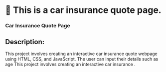 # 🚗 This is a car insurance quote page.

###  Car Insurance Quote Page ###

##   Description: 

This project involves creating an interactive car insurance quote webpage using HTML, CSS, and JavaScript. The user can input their details such as age
This project involves creating an interactive car insurance .